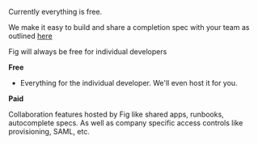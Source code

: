 Currently everything is free.

We make it easy to build and share a completion spec with your team as outlined [here](Autocomplete/teams)

Fig will always be free for individual developers


**Free**

- Everything for the individual developer. We'll even host it for you.



**Paid**

Collaboration features hosted by Fig like shared apps, runbooks, autocomplete specs. As well as company specific access controls like provisioning, SAML, etc.
